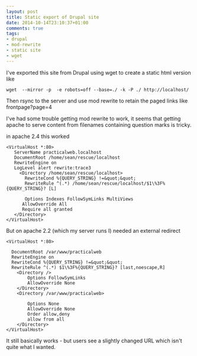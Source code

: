 ```yaml
---
layout: post
title: Static export of Drupal site
date: 2014-10-14T23:10:37+01:00
comments: true
tags:
- drupal
- mod-rewrite
- static site
- wget
---
```

I've exported this site from Drupal using wget to create a static html version like

    wget  --mirror -p  -e robots=off --base=./ -k -P ./ http://localhost/

Then rsync to the server and use mod rewrite to retain the paged links like frontpage?page=4

I've had some trouble getting mod rewrite to work, it seems that getting apache to serve content from filenames containing question marks is tricky.

in apache 2.4 this worked

```ApacheConf
<VirtualHost *:80>
   ServerName practicalweb.localhost
   DocumentRoot /home/sean/rescue/localhost
   RewriteEngine on
   LogLevel alert rewrite:trace3
     <Directory /home/sean/rescue/localhost>
       RewriteCond %{QUERY_STRING} !=&quot;&quot;
       RewriteRule ^(.*) /home/sean/rescue/localhost/$1\%3F%{QUERY_STRING}? [L]
  
       Options Indexes FollowSymLinks MultiViews
      AllowOverride All
      Require all granted
   </Directory>
</VirtualHost>
```

But on apache 2.2 (which my server runs I) needed an external redirect


```ApacheConf
<VirtualHost *:80>

  DocumentRoot /var/www/practicalweb
  RewriteEngine on
  RewriteCond %{QUERY_STRING} !=&quot;&quot;
  RewriteRule ^(.*) $1\%3F%{QUERY_STRING}? [last,noescape,R]
	<Directory />
		Options FollowSymLinks
		AllowOverride None
	</Directory>
	<Directory /var/www/practicalweb>

		Options None
		AllowOverride None
		Order allow,deny
		allow from all
	</Directory>
</VirtualHost>
```

It still basically works - but users see a slightly changed URL which isn't quite what I wanted.

